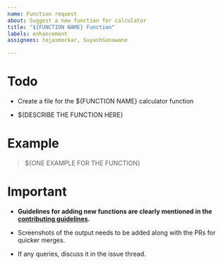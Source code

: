 ```yaml
---
name: Function request
about: Suggest a new function for calculator
title: "${FUNCTION NAME} Function"
labels: enhancement
assignees: tejasmorkar, SuyashSonawane

---
```


# Todo

- Create a file for the ${FUNCTION NAME} calculator function

- ${DESCRIBE THE FUNCTION HERE}

# Example 

> ${ONE EXAMPLE FOR THE FUNCTION}

# Important

- **Guidelines for adding new functions are clearly mentioned in the [contributing guidelines](https://github.com/pccoeacm/all-calc/blob/main/CONTRIBUTING.md).**

- Screenshots of the output needs to be added along with the PRs for quicker merges.

- If any queries, discuss it in the issue thread.

